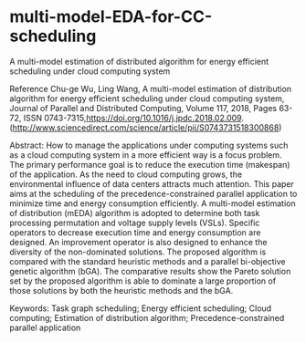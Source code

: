 # multi-model-EDA-for-CC-scheduling
A multi-model estimation of distributed algorithm for energy efficient scheduling under cloud computing system


Reference
Chu-ge Wu, Ling Wang, A multi-model estimation of distribution algorithm for energy efficient scheduling under cloud computing system, Journal of Parallel and Distributed Computing, Volume 117, 2018, Pages 63-72, ISSN 0743-7315,https://doi.org/10.1016/j.jpdc.2018.02.009.
(http://www.sciencedirect.com/science/article/pii/S0743731518300868)

Abstract: How to manage the applications under computing systems such as a cloud computing system in a more efficient way is a focus problem. The primary performance goal is to reduce the execution time (makespan) of the application. As the need to cloud computing grows, the environmental influence of data centers attracts much attention. This paper aims at the scheduling of the precedence-constrained parallel application to minimize time and energy consumption efficiently. A multi-model estimation of distribution (mEDA) algorithm is adopted to determine both task processing permutation and voltage supply levels (VSLs). Specific operators to decrease execution time and energy consumption are designed. An improvement operator is also designed to enhance the diversity of the non-dominated solutions. The proposed algorithm is compared with the standard heuristic methods and a parallel bi-objective genetic algorithm (bGA). The comparative results show the Pareto solution set by the proposed algorithm is able to dominate a large proportion of those solutions by both the heuristic methods and the bGA.

Keywords: Task graph scheduling; Energy efficient scheduling; Cloud computing; Estimation of distribution algorithm; Precedence-constrained parallel application
